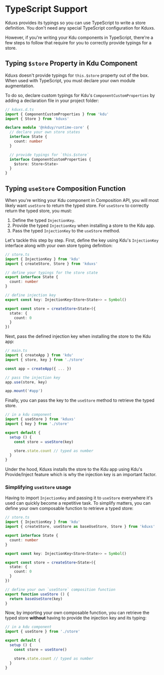 # TypeScript Support

Kduxs provides its typings so you can use TypeScript to write a store definition. You don't need any special TypeScript configuration for Kduxs.

However, if you're writing your Kdu components in TypeScript, there're a few steps to follow that require for you to correctly provide typings for a store.

## Typing `$store` Property in Kdu Component

Kduxs doesn't provide typings for `this.$store` property out of the box. When used with TypeScript, you must declare your own module augmentation.

To do so, declare custom typings for Kdu's `ComponentCustomProperties` by adding a declaration file in your project folder:

```ts
// kduxs.d.ts
import { ComponentCustomProperties } from 'kdu'
import { Store } from 'kduxs'

declare module '@nkduy/runtime-core' {
  // declare your own store states
  interface State {
    count: number
  }

  // provide typings for `this.$store`
  interface ComponentCustomProperties {
    $store: Store<State>
  }
}
```

## Typing `useStore` Composition Function

When you're writing your Kdu component in Composition API, you will most likely want `useStore` to return the typed store. For `useStore` to correctly return the typed store, you must:

1. Define the typed `InjectionKey`.
2. Provide the typed `InjectionKey` when installing a store to the Kdu app.
3. Pass the typed `InjectionKey` to the `useStore` method.

Let's tackle this step by step. First, define the key using Kdu's `InjectionKey` interface along with your own store typing definition:

```ts
// store.ts
import { InjectionKey } from 'kdu'
import { createStore, Store } from 'kduxs'

// define your typings for the store state
export interface State {
  count: number
}

// define injection key
export const key: InjectionKey<Store<State>> = Symbol()

export const store = createStore<State>({
  state: {
    count: 0
  }
})
```

Next, pass the defined injection key when installing the store to the Kdu app:

```ts
// main.ts
import { createApp } from 'kdu'
import { store, key } from './store'

const app = createApp({ ... })

// pass the injection key
app.use(store, key)

app.mount('#app')
```

Finally, you can pass the key to the `useStore` method to retrieve the typed store.

```ts
// in a kdu component
import { useStore } from 'kduxs'
import { key } from './store'

export default {
  setup () {
    const store = useStore(key)

    store.state.count // typed as number
  }
}
```

Under the hood, Kduxs installs the store to the Kdu app using Kdu's Provide/Inject feature which is why the injection key is an important factor.

### Simplifying `useStore` usage

Having to import `InjectionKey` and passing it to `useStore` everywhere it's used can quickly become a repetitive task. To simplify matters, you can define your own composable function to retrieve a typed store:

```ts
// store.ts
import { InjectionKey } from 'kdu'
import { createStore, useStore as baseUseStore, Store } from 'kduxs'

export interface State {
  count: number
}

export const key: InjectionKey<Store<State>> = Symbol()

export const store = createStore<State>({
  state: {
    count: 0
  }
})

// define your own `useStore` composition function
export function useStore () {
  return baseUseStore(key)
}
```

Now, by importing your own composable function, you can retrieve the typed store **without** having to provide the injection key and its typing:

```ts
// in a kdu component
import { useStore } from './store'

export default {
  setup () {
    const store = useStore()

    store.state.count // typed as number
  }
}
```
